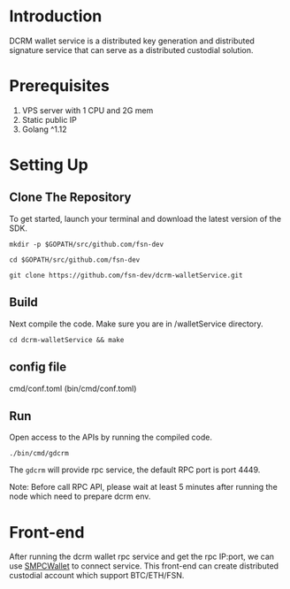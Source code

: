 # Introduction
DCRM wallet service is a distributed key generation and distributed signature service that can serve as a distributed custodial solution.

# Prerequisites
1. VPS server with 1 CPU and 2G mem
2. Static public IP
3. Golang ^1.12

# Setting Up
## Clone The Repository
To get started, launch your terminal and download the latest version of the SDK.
```
mkdir -p $GOPATH/src/github.com/fsn-dev

cd $GOPATH/src/github.com/fsn-dev

git clone https://github.com/fsn-dev/dcrm-walletService.git
```
## Build
Next compile the code.  Make sure you are in /walletService directory.
```
cd dcrm-walletService && make
```
## config file
cmd/conf.toml (bin/cmd/conf.toml)

## Run
Open access to the APIs by running the compiled code. 
```
./bin/cmd/gdcrm
```
The `gdcrm` will provide rpc service, the default RPC port is port 4449.

Note: 
Before call RPC API, please wait at least 5 minutes after running the node which need to prepare dcrm env.

# Front-end

After running the dcrm wallet rpc service and get the rpc IP:port, we can use [SMPCWallet](https://github.com/fsn-dev/SMPCWallet/releases) to connect service. This front-end can create distributed custodial account which support BTC/ETH/FSN.


